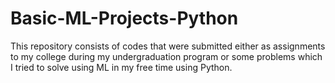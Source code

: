 # Basic-ML-Projects-Python

This repository consists of codes that were submitted either as assignments to my college during my undergraduation program or some problems which I tried to solve using ML in my free time using Python.

